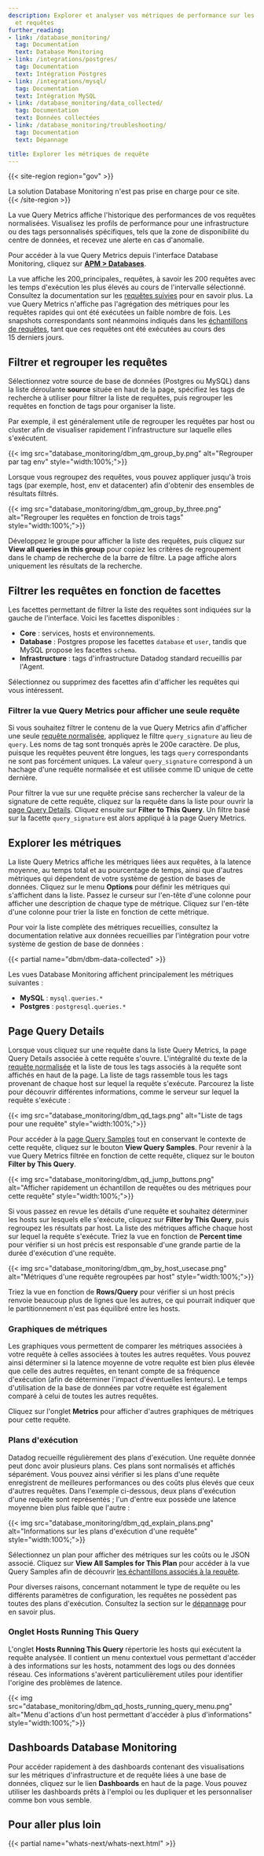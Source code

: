 ```yaml
---
description: Explorer et analyser vos métriques de performance sur les bases de données
  et requêtes
further_reading:
- link: /database_monitoring/
  tag: Documentation
  text: Database Monitoring
- link: /integrations/postgres/
  tag: Documentation
  text: Intégration Postgres
- link: /integrations/mysql/
  tag: Documentation
  text: Intégration MySQL
- link: /database_monitoring/data_collected/
  tag: Documentation
  text: Données collectées
- link: /database_monitoring/troubleshooting/
  tag: Documentation
  text: Dépannage

title: Explorer les métriques de requête
---
```


{{< site-region region="gov" >}}
<div class="alert alert-warning">La solution Database Monitoring n'est pas prise en charge pour ce site.</div>
{{< /site-region >}}

La vue Query Metrics affiche l'historique des performances de vos requêtes normalisées. Visualisez les profils de performance pour une infrastructure ou des tags personnalisés spécifiques, tels que la zone de disponibilité du centre de données, et recevez une alerte en cas d'anomalie.

Pour accéder à la vue Query Metrics depuis l'interface Database Monitoring, cliquez sur **[APM > Databases][1]**.

La vue affiche les 200_principales_ requêtes, à savoir les 200 requêtes avec les temps d'exécution les plus élevés au cours de l'intervalle sélectionné. Consultez la documentation sur les [requêtes suivies][2] pour en savoir plus. La vue Query Metrics n'affiche pas l'agrégation des métriques pour les requêtes rapides qui ont été exécutées un faible nombre de fois. Les snapshots correspondants sont néanmoins indiqués dans les [échantillons de requêtes][3], tant que ces requêtes ont été exécutées au cours des 15 derniers jours.

## Filtrer et regrouper les requêtes

Sélectionnez votre source de base de données (Postgres ou MySQL) dans la liste déroulante **source** située en haut de la page, spécifiez les tags de recherche à utiliser pour filtrer la liste de requêtes, puis regrouper les requêtes en fonction de tags pour organiser la liste.

Par exemple, il est généralement utile de regrouper les requêtes par host ou cluster afin de visualiser rapidement l'infrastructure sur laquelle elles s'exécutent.

{{< img src="database_monitoring/dbm_qm_group_by.png" alt="Regrouper par tag env" style="width:100%;">}}

Lorsque vous regroupez des requêtes, vous pouvez appliquer jusqu'à trois tags (par exemple, host, env et datacenter) afin d'obtenir des ensembles de résultats filtrés.

{{< img src="database_monitoring/dbm_qm_group_by_three.png" alt="Regrouper les requêtes en fonction de trois tags" style="width:100%;">}}

Développez le groupe pour afficher la liste des requêtes, puis cliquez sur **View all queries in this group** pour copiez les critères de regroupement dans le champ de recherche de la barre de filtre. La page affiche alors uniquement les résultats de la recherche.

## Filtrer les requêtes en fonction de facettes

Les facettes permettant de filtrer la liste des requêtes sont indiquées sur la gauche de l'interface. Voici les facettes disponibles :

- **Core** : services, hosts et environnements.
- **Database** : Postgres propose les facettes `database` et `user`, tandis que MySQL propose les facettes `schema`.
- **Infrastructure** : tags d'infrastructure Datadog standard recueillis par l'Agent.

Sélectionnez ou supprimez des facettes afin d'afficher les requêtes qui vous intéressent.

### Filtrer la vue Query Metrics pour afficher une seule requête

Si vous souhaitez filtrer le contenu de la vue Query Metrics afin d'afficher une seule [requête normalisée][4], appliquez le filtre `query_signature` au lieu de `query`. Les noms de tag sont tronqués après le 200e caractère. De plus, puisque les requêtes peuvent être longues, les tags `query` correspondants ne sont pas forcément uniques. La valeur `query_signature` correspond à un hachage d'une requête normalisée et est utilisée comme ID unique de cette dernière.

Pour filtrer la vue sur une requête précise sans rechercher la valeur de la signature de cette requête, cliquez sur la requête dans la liste pour ouvrir la [page Query Details](#page-query-details). Cliquez ensuite sur **Filter to This Query**. Un filtre basé sur la facette `query_signature` est alors appliqué à la page Query Metrics.

## Explorer les métriques

La liste Query Metrics affiche les métriques liées aux requêtes, à la latence moyenne, au temps total et au pourcentage de temps, ainsi que d'autres métriques qui dépendent de votre système de gestion de bases de données. Cliquez sur le menu **Options** pour définir les métriques qui s'affichent dans la liste. Passez le curseur sur l'en-tête d'une colonne pour afficher une description de chaque type de métrique. Cliquez sur l'en-tête d'une colonne pour trier la liste en fonction de cette métrique.

Pour voir la liste complète des métriques recueillies, consultez la documentation relative aux données recueillies par l'intégration pour votre système de gestion de base de données :

{{< partial name="dbm/dbm-data-collected" >}}
<p></p>

Les vues Database Monitoring affichent principalement les métriques suivantes :
- **MySQL** : `mysql.queries.*`
- **Postgres** : `postgresql.queries.*`


## Page Query Details

Lorsque vous cliquez sur une requête dans la liste Query Metrics, la page Query Details associée à cette requête s'ouvre. L'intégralité du texte de la [requête normalisée][4] et la liste de tous les tags associés à la requête sont affichés en haut de la page. La liste de tags rassemble tous les tags provenant de chaque host sur lequel la requête s'exécute. Parcourez la liste pour découvrir différentes informations, comme le serveur sur lequel la requête s'exécute :

{{< img src="database_monitoring/dbm_qd_tags.png" alt="Liste de tags pour une requête" style="width:100%;">}}

Pour accéder à la [page Query Samples][3] tout en conservant le contexte de cette requête, cliquez sur le bouton **View Query Samples**. Pour revenir à la vue Query Metrics filtrée en fonction de cette requête, cliquez sur le bouton **Filter by This Query**.

{{< img src="database_monitoring/dbm_qd_jump_buttons.png" alt="Afficher rapidement un échantillon de requêtes ou des métriques pour cette requête" style="width:100%;">}}

Si vous passez en revue les détails d'une requête et souhaitez déterminer les hosts sur lesquels elle s'exécute, cliquez sur **Filter by This Query**, puis regroupez les résultats par host. La liste des métriques affiche chaque host sur lequel la requête s'exécute. Triez la vue en fonction de **Percent time** pour vérifier si un host précis est responsable d'une grande partie de la durée d'exécution d'une requête.

{{< img src="database_monitoring/dbm_qm_by_host_usecase.png" alt="Métriques d'une requête regroupées par host" style="width:100%;">}}

Triez la vue en fonction de **Rows/Query** pour vérifier si un host précis renvoie beaucoup plus de lignes que les autres, ce qui pourrait indiquer que le partitionnement n'est pas équilibré entre les hosts.

### Graphiques de métriques

Les graphiques vous permettent de comparer les métriques associées à votre requête à celles associées à toutes les autres requêtes. Vous pouvez ainsi déterminer si la latence moyenne de votre requête est bien plus élevée que celle des autres requêtes, en tenant compte de sa fréquence d'exécution (afin de déterminer l'impact d'éventuelles lenteurs). Le temps d'utilisation de la base de données par votre requête est également comparé à celui de toutes les autres requêtes.

Cliquez sur l'onglet **Metrics** pour afficher d'autres graphiques de métriques pour cette requête.

### Plans d'exécution

Datadog recueille régulièrement des plans d'exécution. Une requête donnée peut donc avoir plusieurs plans. Ces plans sont normalisés et affichés séparément. Vous pouvez ainsi vérifier si les plans d'une requête enregistrent de meilleures performances ou des coûts plus élevés que ceux d'autres requêtes. Dans l'exemple ci-dessous, deux plans d'exécution d'une requête sont représentés ; l'un d'entre eux possède une latence moyenne bien plus faible que l'autre :

{{< img src="database_monitoring/dbm_qd_explain_plans.png" alt="Informations sur les plans d'exécution d'une requête" style="width:100%;">}}

Sélectionnez un plan pour afficher des métriques sur les coûts ou le JSON associé. Cliquez sur **View All Samples for This Plan** pour accéder à la vue Query Samples afin de découvrir [les échantillons associés à la requête][5].

Pour diverses raisons, concernant notamment le type de requête ou les différents paramètres de configuration, les requêtes ne possèdent pas toutes des plans d'exécution. Consultez la section sur le [dépannage][6] pour en savoir plus.

### Onglet Hosts Running This Query

L'onglet **Hosts Running This Query** répertorie les hosts qui exécutent la requête analysée. Il contient un menu contextuel vous permettant d'accéder à des informations sur les hosts, notamment des logs ou des données réseau. Ces informations s'avèrent particulièrement utiles pour identifier l'origine des problèmes de latence.

{{< img src="database_monitoring/dbm_qd_hosts_running_query_menu.png" alt="Menu d'actions d'un host permettant d'accéder à plus d'informations" style="width:100%;">}}

## Dashboards Database Monitoring

Pour accéder rapidement à des dashboards contenant des visualisations sur les métriques d'infrastructure et de requête liées à une base de données, cliquez sur le lien **Dashboards** en haut de la page. Vous pouvez utiliser les dashboards prêts à l'emploi ou les dupliquer et les personnaliser comme bon vous semble.

## Pour aller plus loin

{{< partial name="whats-next/whats-next.html" >}}

[1]: https://app.datadoghq.com/databases
[2]: /fr/database_monitoring/data_collected/#which-queries-are-tracked
[3]: /fr/database_monitoring/query_samples/
[4]: /fr/database_monitoring/data_collected/#normalized-queries
[5]: /fr/database_monitoring/query_samples/#sample-details
[6]: /fr/database_monitoring/troubleshooting/#queries-are-missing-explain-plans
